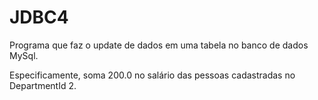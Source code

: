 # JDBC4

Programa que faz o update de dados em uma tabela no banco de dados MySql.

Especificamente, soma 200.0 no salário das pessoas cadastradas no DepartmentId 2.